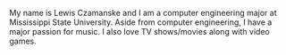 My name is Lewis Czamanske and I am a computer engineering major at Mississippi State University. Aside from computer engineering, I have a major passion for music. I also love TV shows/movies along with video games. 